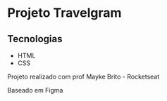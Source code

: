 <h1>Projeto Travelgram</h1>
<h2>Tecnologias</h2>
<ul>
  <ion-icon name="logo-html5"></ion-icon>
  <li>HTML</li>
  <li>CSS</li>
</ul>
<p>Projeto realizado com prof Mayke Brito - Rocketseat</p>

<footer>Baseado em Figma</footer>

